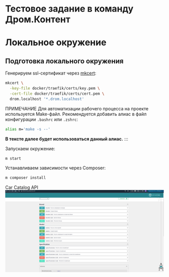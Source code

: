 # Тестовое задание в команду Дром.Контент

# Локальное окружение
## Подготовка локального окружения

Генерируем ssl-сертификат через [mkcert](https://github.com/FiloSottile/mkcert):

```bash
mkcert \
  -key-file docker/traefik/certs/key.pem \
  -cert-file docker/traefik/certs/cert.pem \
  drom.localhost '*.drom.localhost'
```

ПРИМЕЧАНИЕ
Для автоматизации рабочего процесса на проекте используется Make-файл.
Рекомендуется добавить алиас в файл конфигурации `.bashrc` или `.zshrc`:

```bash
alias m='make -s --'
```

**В тексте далее будет использоваться данный алиас.**
:::

Запускаем окружение:

```bash
m start
```
Устанавливаем зависимости через Composer:
```bash
m composer install
```

Car Catalog API
![full-api.png](/docs/image/full-api.png)
